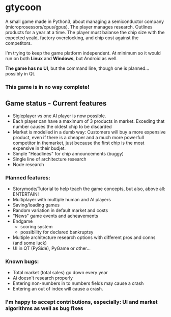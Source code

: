 # gtycoon
A small game made in Python3, about managing a semiconductor company (microprosessors/cpus/gpus).
The player manages research. Outlines products for a year at a time. The player must balanse the 
chip size with the expected yeald, factory overclocking, and chip cost against the competitors.

I'm trying to keep the game platform independent. At minimum so it would run on both **Linux** and 
**Windows**, but Android as well.

**The game has no UI**, but the command line, though one is planned... possibly in Qt.

### This game is in no way complete!

## Game status - Current features

 - Sigleplayer vs one AI player is now possible.
 - Each player can have a maximum of 3 products in market.
   Exceding that number causes the oldest chip to be discarded
 - Market is modelled in a dumb way: Customers will buy a more 
   expensive product, even if there is a cheaper and a much more 
   powerfull competitor in themarket, just because the first 
   chip is the most expensive in their budjet.
 - Simple "Headlines" for chip announcements (buggy)
 - Single line of architecture research
 - Node research

### Planned features:

 - Storymode/Tutorial to help teach the game concepts, but also, above all: ENTERTAIN!
 - Multiplayer with multiple human and AI players
 - Saving/loading games
 - Random variation in default market and costs
 - "News" game events and acheavements
 - Endgame 
   - scoring system
   - possibility for declared bankruptsy
 - Multiple architecture research options with different pros and conns (and some luck)
 - UI in QT (PySide), PyGame or other...

### Known bugs:

 - Total market (total sales) go down every year
 - Ai doesn't research properly
 - Entering non-numbers in to numbers fields may cause a crash
 - Entering an out of index will cause a crash.
 
### **I'm happy to accept contributions, especially: UI and market algorithms as well as bug fixes**
